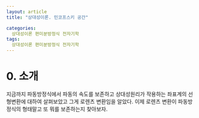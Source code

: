 ```yaml
---
layout: article
title: "상대성이론. 민코프스키 공간"

categories:
  상대성이론 편미분방정식 전자기학
tags:
  상대성이론 편미분방정식 전자기학
---
```


# 0. 소개    

지금까지 파동방정식에서 파동의 속도를 보존하고 상대성원리가 작용하는 좌표계의 선형변환에 대하여 살펴보았고 그게 로렌츠 변환임을 알았다. 이제 로렌츠 변환이 파동방정식의 형태말고 또 뭐를 보존하는지 찾아보자.
